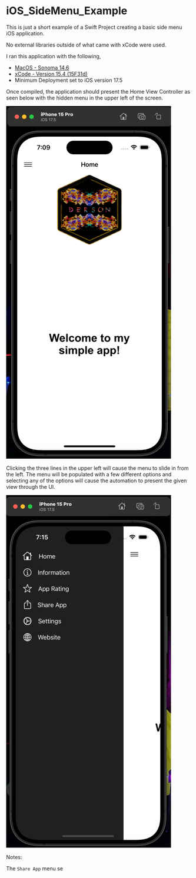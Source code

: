 # iOS_SideMenu_Example
This is just a short example of a Swift Project creating a basic side menu iOS application.

No external libraries outside of what came with xCode were used.

I ran this application with the following, 

- [MacOS - Sonoma 14.6](https://developer.apple.com/documentation/macos-release-notes/macos-14_6-release-notes)
- [xCode - Version 15.4 (15F31d)](https://developer.apple.com/news/releases/?id=05132024a)
- Minimum Deployment set to iOS version 17.5

Once compiled, the application should present the Home View Controller as seen below with the hidden menu in the upper left of the screen.

![alt text](docs/img/Home_View.png)

Clicking the three lines in the upper left will cause the menu to slide in from the left. The menu will be populated with a few different options and selecting any of the options will cause the automation to present the given view through the UI.

![alt text](docs/img/Menu_View.png)

Notes:

The `Share App` menu se 

